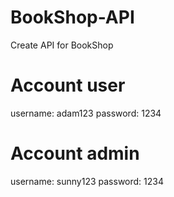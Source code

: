 # BookShop-API
Create API for BookShop

# Account user
username: adam123
password: 1234

# Account admin
username: sunny123
password: 1234
